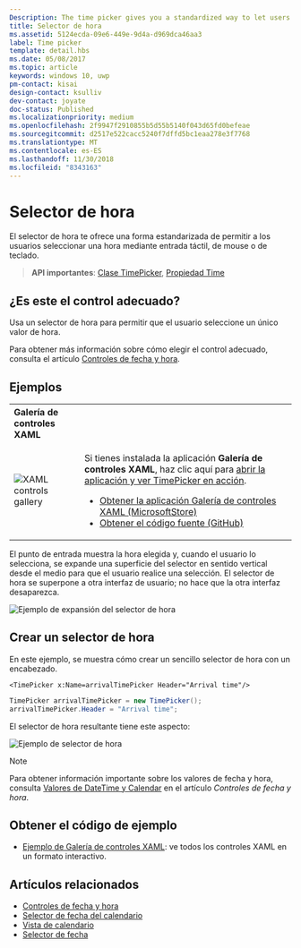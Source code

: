 ```yaml
---
Description: The time picker gives you a standardized way to let users pick a time value using touch, mouse, or keyboard input.
title: Selector de hora
ms.assetid: 5124ecda-09e6-449e-9d4a-d969dca46aa3
label: Time picker
template: detail.hbs
ms.date: 05/08/2017
ms.topic: article
keywords: windows 10, uwp
pm-contact: kisai
design-contact: ksulliv
dev-contact: joyate
doc-status: Published
ms.localizationpriority: medium
ms.openlocfilehash: 2f9947f2910855b5d55b5140f043d65fd0befeae
ms.sourcegitcommit: d2517e522cacc5240f7dffd5bc1eaa278e3f7768
ms.translationtype: MT
ms.contentlocale: es-ES
ms.lasthandoff: 11/30/2018
ms.locfileid: "8343163"
---
```

# <a name="time-picker"></a>Selector de hora
 

El selector de hora te ofrece una forma estandarizada de permitir a los usuarios seleccionar una hora mediante entrada táctil, de mouse o de teclado. 

> **API importantes**: [Clase TimePicker](https://msdn.microsoft.com/library/windows/apps/xaml/windows.ui.xaml.controls.timepicker.aspx), [Propiedad Time](https://msdn.microsoft.com/library/windows/apps/xaml/windows.ui.xaml.controls.timepicker.time.aspx)


## <a name="is-this-the-right-control"></a>¿Es este el control adecuado?
Usa un selector de hora para permitir que el usuario seleccione un único valor de hora.

Para obtener más información sobre cómo elegir el control adecuado, consulta el artículo [Controles de fecha y hora](date-and-time.md).

## <a name="examples"></a>Ejemplos

<table>
<th align="left">Galería de controles XAML<th>
<tr>
<td><img src="images/xaml-controls-gallery-sm.png" alt="XAML controls gallery"></img></td>
<td>
    <p>Si tienes instalada la aplicación <strong style="font-weight: semi-bold">Galería de controles XAML</strong>, haz clic aquí para <a href="xamlcontrolsgallery:/item/TimePicker">abrir la aplicación y ver TimePicker en acción</a>.</p>
    <ul>
    <li><a href="https://www.microsoft.com/store/productId/9MSVH128X2ZT">Obtener la aplicación Galería de controles XAML (MicrosoftStore)</a></li>
    <li><a href="https://github.com/Microsoft/Windows-universal-samples/tree/master/Samples/XamlUIBasics">Obtener el código fuente (GitHub)</a></li>
    </ul>
</td>
</tr>
</table>

El punto de entrada muestra la hora elegida y, cuando el usuario lo selecciona, se expande una superficie del selector en sentido vertical desde el medio para que el usuario realice una selección. El selector de hora se superpone a otra interfaz de usuario; no hace que la otra interfaz desaparezca.

![Ejemplo de expansión del selector de hora](images/controls_timepicker_expand.png)

## <a name="create-a-time-picker"></a>Crear un selector de hora

En este ejemplo, se muestra cómo crear un sencillo selector de hora con un encabezado.

```xaml
<TimePicker x:Name=arrivalTimePicker Header="Arrival time"/>
```

```csharp
TimePicker arrivalTimePicker = new TimePicker();
arrivalTimePicker.Header = "Arrival time";
```

El selector de hora resultante tiene este aspecto:

![Ejemplo de selector de hora](images/time-picker-closed.png)

> [!NOTE]
> Para obtener información importante sobre los valores de fecha y hora, consulta [Valores de DateTime y Calendar](date-and-time.md#datetime-and-calendar-values) en el artículo *Controles de fecha y hora*.

## <a name="get-the-sample-code"></a>Obtener el código de ejemplo

- [Ejemplo de Galería de controles XAML](https://github.com/Microsoft/Windows-universal-samples/tree/master/Samples/XamlUIBasics): ve todos los controles XAML en un formato interactivo.

## <a name="related-topics"></a>Artículos relacionados

- [Controles de fecha y hora](date-and-time.md)
- [Selector de fecha del calendario](calendar-date-picker.md)
- [Vista de calendario](calendar-view.md)
- [Selector de fecha](date-picker.md)
